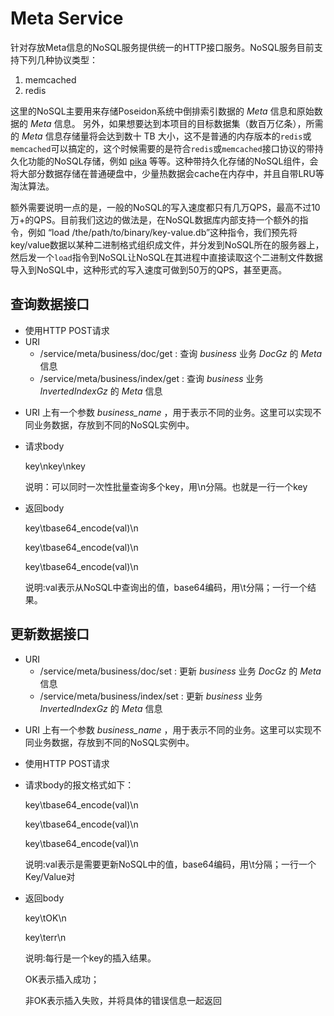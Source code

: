 # Meta Service

针对存放Meta信息的NoSQL服务提供统一的HTTP接口服务。NoSQL服务目前支持下列几种协议类型：

1. memcached
2. redis

这里的NoSQL主要用来存储Poseidon系统中倒排索引数据的 *Meta* 信息和原始数据的 *Meta* 信息。
另外，如果想要达到本项目的目标数据集（数百万亿条），所需的 *Meta* 信息存储量将会达到数十 TB 大小，这不是普通的内存版本的`redis`或`memcached`可以搞定的，这个时候需要的是符合`redis`或`memcached`接口协议的带持久化功能的NoSQL存储，例如 [pika] 等等。这种带持久化存储的NoSQL组件，会将大部分数据存储在普通硬盘中，少量热数据会cache在内存中，并且自带LRU等淘汰算法。

额外需要说明一点的是，一般的NoSQL的写入速度都只有几万QPS，最高不过10万+的QPS。目前我们这边的做法是，在NoSQL数据库内部支持一个额外的指令，例如 “load /the/path/to/binary/key-value.db”这种指令，我们预先将key/value数据以某种二进制格式组织成文件，并分发到NoSQL所在的服务器上，然后发一个`load`指令到NoSQL让NoSQL在其进程中直接读取这个二进制文件数据导入到NoSQL中，这种形式的写入速度可做到50万的QPS，甚至更高。



## 查询数据接口

* 使用HTTP POST请求
* URI
    * /service/meta/business/doc/get : 查询 *business* 业务 *DocGz* 的 *Meta* 信息
    * /service/meta/business/index/get :  查询 *business* 业务 *InvertedIndexGz* 的 *Meta* 信息 
- URI 上有一个参数 *business_name* ，用于表示不同的业务。这里可以实现不同业务数据，存放到不同的NoSQL实例中。
- 请求body

  key\nkey\nkey

  说明：可以同时一次性批量查询多个key，用\n分隔。也就是一行一个key

- 返回body

  key\tbase64_encode(val)\n
  
  key\tbase64_encode(val)\n
  
  key\tbase64_encode(val)\n
  
  说明:val表示从NoSQL中查询出的值，base64编码，用\t分隔；一行一个结果。

## 更新数据接口

* URI
    * /service/meta/business/doc/set : 更新 *business* 业务 *DocGz* 的 *Meta* 信息
    * /service/meta/business/index/set :  更新 *business* 业务 *InvertedIndexGz* 的 *Meta* 信息 
- URI 上有一个参数 *business_name* ，用于表示不同的业务。这里可以实现不同业务数据，存放到不同的NoSQL实例中。
- 使用HTTP POST请求
- 请求body的报文格式如下：

  key\tbase64_encode(val)\n

  key\tbase64_encode(val)\n

  key\tbase64_encode(val)\n

  说明:val表示是需要更新NoSQL中的值，base64编码，用\t分隔；一行一个Key/Value对

- 返回body

  key\tOK\n
  
  key\terr\n
  
  说明:每行是一个key的插入结果。
  
  OK表示插入成功；
  
  非OK表示插入失败，并将具体的错误信息一起返回
  

[pika]:https://github.com/Qihoo360/pika